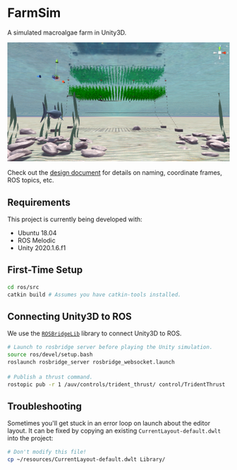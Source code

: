 # FarmSim

A simulated macroalgae farm in Unity3D.

![Banner image](/resources/images/banner.png?raw=true)

Check out the [design document](https://docs.google.com/document/d/1a0eiJ9ga0okX0kW2TVdClzvAI5Pwo11VVDSLBfVIKrc/edit?usp=sharing) for details on naming, coordinate frames, ROS topics, etc.

## Requirements

This project is currently being developed with:
- Ubuntu 18.04
- ROS Melodic
- Unity 2020.1.6.f1

## First-Time Setup

```bash
cd ros/src
catkin build # Assumes you have catkin-tools installed.
```

## Connecting Unity3D to ROS

We use the [`ROSBridgeLib`](https://github.com/MathiasCiarlo/ROSBridgeLib) library to connect Unity3D to ROS.

```bash
# Launch to rosbridge server before playing the Unity simulation.
source ros/devel/setup.bash
roslaunch rosbridge_server rosbridge_websocket.launch

# Publish a thrust command.
rostopic pub -r 1 /auv/controls/trident_thrust/ control/TridentThrust '{F_lt: 1.0, F_rt: 1.0, F_ct: -1.0}'
```

## Troubleshooting

Sometimes you'll get stuck in an error loop on launch about the editor layout. It can be fixed by copying an existing `CurrentLayout-default.dwlt` into the project:
```bash
# Don't modify this file!
cp ~/resources/CurrentLayout-default.dwlt Library/
```
